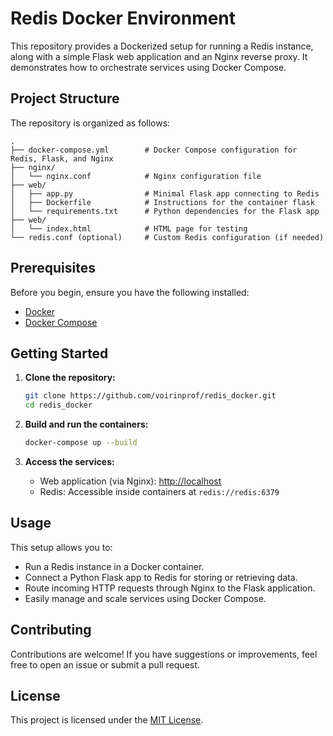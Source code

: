 # Redis Docker Environment

This repository provides a Dockerized setup for running a Redis instance, along with a simple Flask web application and an Nginx reverse proxy. It demonstrates how to orchestrate services using Docker Compose.

## Project Structure

The repository is organized as follows:

```
.
├── docker-compose.yml        # Docker Compose configuration for Redis, Flask, and Nginx
├── nginx/
│   └── nginx.conf            # Nginx configuration file
├── web/
│   ├── app.py                # Minimal Flask app connecting to Redis
│   ├── Dockerfile            # Instructions for the container flask
│   └── requirements.txt      # Python dependencies for the Flask app
├── web/
│   └── index.html            # HTML page for testing
└── redis.conf (optional)     # Custom Redis configuration (if needed)
```

## Prerequisites

Before you begin, ensure you have the following installed:

- [Docker](https://www.docker.com/get-started)
- [Docker Compose](https://docs.docker.com/compose/install/)

## Getting Started

1. **Clone the repository:**

   ```bash
   git clone https://github.com/voirinprof/redis_docker.git
   cd redis_docker
   ```

2. **Build and run the containers:**

   ```bash
   docker-compose up --build
   ```

3. **Access the services:**

   - Web application (via Nginx): [http://localhost](http://localhost)
   - Redis: Accessible inside containers at `redis://redis:6379`

## Usage

This setup allows you to:

- Run a Redis instance in a Docker container.
- Connect a Python Flask app to Redis for storing or retrieving data.
- Route incoming HTTP requests through Nginx to the Flask application.
- Easily manage and scale services using Docker Compose.

## Contributing

Contributions are welcome! If you have suggestions or improvements, feel free to open an issue or submit a pull request.

## License

This project is licensed under the [MIT License](LICENSE).